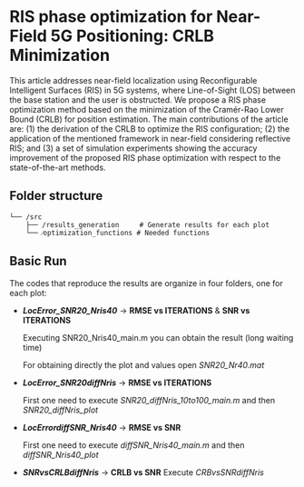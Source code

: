 # RIS phase optimization for Near-Field 5G Positioning: CRLB Minimization

This article addresses near-field localization using Reconfigurable Intelligent Surfaces (RIS) in 5G systems, where Line-of-Sight (LOS) between the base station and the user is obstructed. We propose a RIS phase optimization method based on the minimization of the Cramér-Rao Lower Bound (CRLB) for position estimation. The main contributions of the article are: (1) the derivation of the CRLB to optimize the RIS configuration; (2) the application of the mentioned framework in near-field considering reflective RIS; and (3) a set of simulation experiments showing the accuracy improvement of the proposed RIS phase optimization with respect to the state-of-the-art methods.

## Folder structure

```
└── /src
    ├── /results_generation     # Generate results for each plot
    └── ⁄optimization_functions # Needed functions
```

## Basic Run
The codes that reproduce the results are organize in four folders, one for each plot: 
* ***LocError_SNR20_Nris40*** -> **RMSE vs ITERATIONS** & **SNR vs ITERATIONS**

    Executing SNR20_Nris40_main.m you can obtain the result (long waiting time)

    For obtaining directly the plot and values open *SNR20_Nr40.mat*

 * ***LocError_SNR20diffNris*** -> **RMSE vs ITERATIONS**

    First one need to execute *SNR20_diffNris_10to100_main.m* and then *SNR20_diffNris_plot*


* ***LocErrordiffSNR_Nris40*** -> **RMSE vs SNR**

    First one need to execute *diffSNR_Nris40_main.m* and then *diffSNR_Nris40_plot*
 
* ***SNRvsCRLBdiffNris*** -> **CRLB vs SNR** 
    Execute *CRBvsSNRdiffNris*
